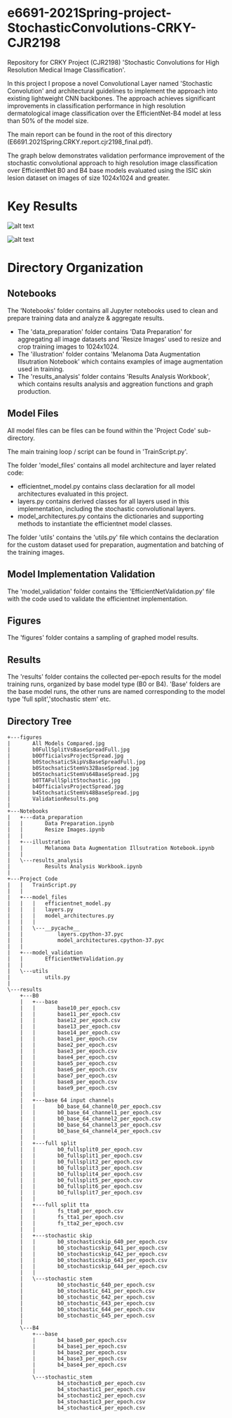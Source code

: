 # e6691-2021Spring-project-StochasticConvolutions-CRKY-CJR2198

Repository for CRKY Project (CJR2198) 'Stochastic Convolutions for High Resolution Medical Image Classification'.

In this project I propose a novel Convolutional Layer named 'Stochastic Convolution' and architectural guidelines to implement the approach into existing lightweight CNN backbones. The approach achieves significant improvements in classification performance in high resolution dermatological image classification over the EfficientNet-B4 model at less than 50% of the model size.

The main report can be found in the root of this directory (E6691.2021Spring.CRKY.report.cjr2198_final.pdf).

The graph below demonstrates validation performance improvement of the stochastic convolutional approach to high resolution image classification over EfficientNet B0 and B4 base 
models evaluated using the ISIC skin lesion dataset on images of size 1024x1024 and greater.

# Key Results

![alt text](https://github.com/ecbme6040/e6691-2021spring-project-StochasticConvolutions-CRKY-CJR2198/blob/main/figures/ValidationResults.png?raw=true)

![alt text](https://github.com/ecbme6040/e6691-2021spring-project-StochasticConvolutions-CRKY-CJR2198/blob/main/figures/All%20Models%20Compared.jpg?raw=true)


# Directory Organization

## Notebooks

The 'Notebooks' folder contains all Jupyter notebooks used to clean and prepare training data and analyze & aggregate results.

* The 'data_preparation' folder contains 'Data Preparation' for aggregating all image datasets and  'Resize Images' used to resize and crop training images to 1024x1024.
* The 'illustration' folder contains 'Melanoma Data Augmentation Illsutration Notebook' which contains examples of image augmentation used in training.
* The 'results_analysis' folder contains 'Results Analysis Workbook', which contains results analysis and aggreation functions and graph production.

## Model Files 

All model files can be files can be found within the 'Project Code' sub-directory.

The main training loop / script can be found in 'TrainScript.py'.

The folder 'model_files' contains all model architecture and layer related code:
 
 * efficientnet_model.py contains class declaration for all model architectures evaluated in this project.
 * layers.py contains derived classes for all layers used in this implementation, including the stochastic convolutional layers.
 * model_architectures.py contains the dictionaries and supporting methods to instantiate the efficientnet model classes.

The folder 'utils' contains the 'utils.py' file which contains the declaration for the custom dataset used for preparation, augmentation and batching of the training images.

## Model Implementation Validation

The 'model_validation' folder contains the 'EfficientNetValidation.py' file with the code used to validate the efficientnet implementation.

## Figures

The 'figures' folder contains a sampling of graphed model results.

## Results

The 'results' folder contains the collected per-epoch results for the model training runs, organized by base model type (B0 or B4). 'Base' folders are the base model runs, the other runs are named corresponding to the model type 'full split','stochastic stem' etc.


## Directory Tree

```
+---figures
|       All Models Compared.jpg
|       b0FullSplitVsBaseSpreadFull.jpg
|       b0OfficialvsProjectSpread.jpg
|       b0StochsaticSkipVsBaseSpreadFull.jpg
|       b0StochsaticStemVs32BaseSpread.jpg
|       b0StochsaticStemVs64BaseSpread.jpg
|       b0TTAFullSplitStochastic.jpg
|       b4OfficialvsProjectSpread.jpg
|       b4StochsaticStemVs48BaseSpread.jpg
|       ValidationResults.png
|       
+---Notebooks
|   +---data_preparation
|   |       Data Preparation.ipynb
|   |       Resize Images.ipynb
|   |       
|   +---illustration
|   |       Melanoma Data Augmentation Illsutration Notebook.ipynb
|   |       
|   \---results_analysis
|           Results Analysis Workbook.ipynb
|           
+---Project Code
|   |   TrainScript.py
|   |   
|   +---model_files
|   |   |   efficientnet_model.py
|   |   |   layers.py
|   |   |   model_architectures.py
|   |   |   
|   |   \---__pycache__
|   |           layers.cpython-37.pyc
|   |           model_architectures.cpython-37.pyc
|   |           
|   +---model_validation
|   |       EfficientNetValidation.py
|   |       
|   \---utils
|           utils.py
|           
\---results
    +---B0
    |   +---base
    |   |       base10_per_epoch.csv
    |   |       base11_per_epoch.csv
    |   |       base12_per_epoch.csv
    |   |       base13_per_epoch.csv
    |   |       base14_per_epoch.csv
    |   |       base1_per_epoch.csv
    |   |       base2_per_epoch.csv
    |   |       base3_per_epoch.csv
    |   |       base4_per_epoch.csv
    |   |       base5_per_epoch.csv
    |   |       base6_per_epoch.csv
    |   |       base7_per_epoch.csv
    |   |       base8_per_epoch.csv
    |   |       base9_per_epoch.csv
    |   |       
    |   +---base 64 input channels
    |   |       b0_base_64_channel0_per_epoch.csv
    |   |       b0_base_64_channel1_per_epoch.csv
    |   |       b0_base_64_channel2_per_epoch.csv
    |   |       b0_base_64_channel3_per_epoch.csv
    |   |       b0_base_64_channel4_per_epoch.csv
    |   |       
    |   +---full split
    |   |       b0_fullsplit0_per_epoch.csv
    |   |       b0_fullsplit1_per_epoch.csv
    |   |       b0_fullsplit2_per_epoch.csv
    |   |       b0_fullsplit3_per_epoch.csv
    |   |       b0_fullsplit4_per_epoch.csv
    |   |       b0_fullsplit5_per_epoch.csv
    |   |       b0_fullsplit6_per_epoch.csv
    |   |       b0_fullsplit7_per_epoch.csv
    |   |       
    |   +---full split tta
    |   |       fs_tta0_per_epoch.csv
    |   |       fs_tta1_per_epoch.csv
    |   |       fs_tta2_per_epoch.csv
    |   |       
    |   +---stochastic skip
    |   |       b0_stochasticskip_640_per_epoch.csv
    |   |       b0_stochasticskip_641_per_epoch.csv
    |   |       b0_stochasticskip_642_per_epoch.csv
    |   |       b0_stochasticskip_643_per_epoch.csv
    |   |       b0_stochasticskip_644_per_epoch.csv
    |   |       
    |   \---stochastic stem
    |           b0_stochastic_640_per_epoch.csv
    |           b0_stochastic_641_per_epoch.csv
    |           b0_stochastic_642_per_epoch.csv
    |           b0_stochastic_643_per_epoch.csv
    |           b0_stochastic_644_per_epoch.csv
    |           b0_stochastic_645_per_epoch.csv
    |           
    \---B4
        +---base
        |       b4_base0_per_epoch.csv
        |       b4_base1_per_epoch.csv
        |       b4_base2_per_epoch.csv
        |       b4_base3_per_epoch.csv
        |       b4_base4_per_epoch.csv
        |       
        \---stochastic_stem
                b4_stochastic0_per_epoch.csv
                b4_stochastic1_per_epoch.csv
                b4_stochastic2_per_epoch.csv
                b4_stochastic3_per_epoch.csv
                b4_stochastic4_per_epoch.csv
```

